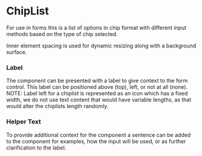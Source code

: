 # ChipList

For use in forms this is a list of options in chip format with different input methods based on the type of chip selected.

Inner element spacing is used for dynamic resizing along with a background surface. 

### Label

The component can be presented with a label to give context to the form control.  This label can be positioned above (top), left, or not at all (none). NOTE: Label left for a chiplist is represented as an icon which has a fixed width, we do not use text content that would have variable lengths, as that would alter the chiplists length randomly.

### Helper Text

To provide additional context for the component a sentence can be added to the component for examples, how the input will be used, or as further clarification to the label.